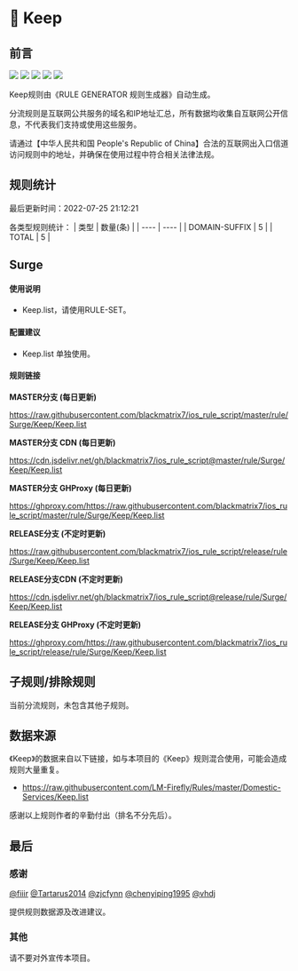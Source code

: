 # 🧸 Keep

## 前言

![](https://shields.io/badge/-移除重复规则-ff69b4) ![](https://shields.io/badge/-DOMAIN与DOMAIN--SUFFIX合并-green) ![](https://shields.io/badge/-DOMAIN--SUFFIX间合并-critical) ![](https://shields.io/badge/-DOMAIN--SUFFIX与DOMAIN--KEYWORD合并-blue) ![](https://shields.io/badge/-IP--CIDR(6)合并-blueviolet) 

Keep规则由《RULE GENERATOR 规则生成器》自动生成。

分流规则是互联网公共服务的域名和IP地址汇总，所有数据均收集自互联网公开信息，不代表我们支持或使用这些服务。

请通过【中华人民共和国 People's Republic of China】合法的互联网出入口信道访问规则中的地址，并确保在使用过程中符合相关法律法规。

## 规则统计

最后更新时间：2022-07-25 21:12:21

各类型规则统计：
| 类型 | 数量(条)  | 
| ---- | ----  |
| DOMAIN-SUFFIX | 5  | 
| TOTAL | 5  | 


## Surge 

#### 使用说明
- Keep.list，请使用RULE-SET。

#### 配置建议
- Keep.list 单独使用。

#### 规则链接
**MASTER分支 (每日更新)**

https://raw.githubusercontent.com/blackmatrix7/ios_rule_script/master/rule/Surge/Keep/Keep.list

**MASTER分支 CDN (每日更新)**

https://cdn.jsdelivr.net/gh/blackmatrix7/ios_rule_script@master/rule/Surge/Keep/Keep.list

**MASTER分支 GHProxy (每日更新)**

https://ghproxy.com/https://raw.githubusercontent.com/blackmatrix7/ios_rule_script/master/rule/Surge/Keep/Keep.list

**RELEASE分支 (不定时更新)**

https://raw.githubusercontent.com/blackmatrix7/ios_rule_script/release/rule/Surge/Keep/Keep.list

**RELEASE分支CDN (不定时更新)**

https://cdn.jsdelivr.net/gh/blackmatrix7/ios_rule_script@release/rule/Surge/Keep/Keep.list

**RELEASE分支 GHProxy (不定时更新)**

https://ghproxy.com/https://raw.githubusercontent.com/blackmatrix7/ios_rule_script/release/rule/Surge/Keep/Keep.list

## 子规则/排除规则


当前分流规则，未包含其他子规则。

## 数据来源

《Keep》的数据来自以下链接，如与本项目的《Keep》规则混合使用，可能会造成规则大量重复。

- https://raw.githubusercontent.com/LM-Firefly/Rules/master/Domestic-Services/Keep.list


感谢以上规则作者的辛勤付出（排名不分先后）。

## 最后

### 感谢

[@fiiir](https://github.com/fiiir) [@Tartarus2014](https://github.com/Tartarus2014) [@zjcfynn](https://github.com/zjcfynn) [@chenyiping1995](https://github.com/chenyiping1995) [@vhdj](https://github.com/vhdj)

提供规则数据源及改进建议。

### 其他

请不要对外宣传本项目。